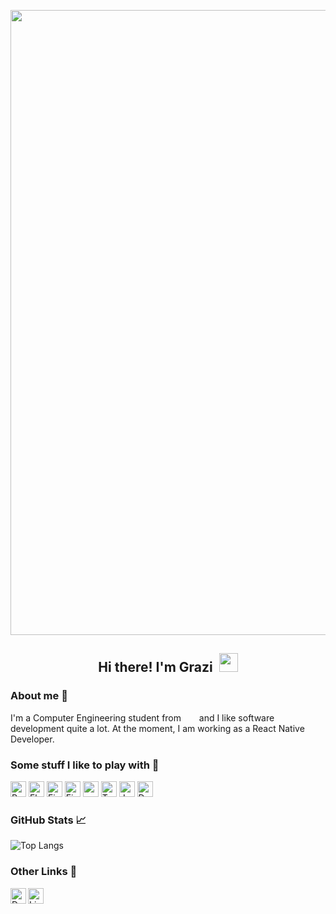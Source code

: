 <p align="center">
<img src="https://user-images.githubusercontent.com/9582465/142704874-e6d7026a-82c3-4032-a85e-5057a14ed2e8.gif" width="1000"/>
</p><h2 align="center">Hi there! I'm Grazi &nbsp;<img src="https://user-images.githubusercontent.com/9582465/142705235-0fffaeb5-c931-4619-aa93-94e859f6122b.gif" width="30px"></h2> 

<h3>About me 💭</h3>

I'm a Computer Engineering student from &nbsp;<img src="https://user-images.githubusercontent.com/9582465/142709262-190869f0-971f-4dc7-b9c2-257d35fba462.png" height="13"> &nbsp;and I like software development quite a lot. At the moment, I am working as a React Native Developer.


<h3>Some stuff I like to play with 🚀</h3>
<p>
  <img alt="React" src="https://img.shields.io/badge/-React-45b8d8?style=flat-square&logo=react&logoColor=white" height="25" />
  <img alt="Flutter" src="https://img.shields.io/badge/-Flutter-02569B?style=flat-square&logo=flutter&logoColor=white" height="25" />
  <img alt="Firebase" src="https://img.shields.io/badge/-Firebase-FFCA28?style=flat-square&logo=firebase&logoColor=white" height="25" />
  <img alt="Figma" src="https://img.shields.io/badge/-Figma-F24E1E?style=flat-square&logo=figma&logoColor=white" height="25"  />
  <img alt="redux" src="https://img.shields.io/badge/-Redux-764ABC?style=flat-square&logo=redux&logoColor=white" height="25"  />
  <img alt="TypeScript" src="https://img.shields.io/badge/-TypeScript-007ACC?style=flat-square&logo=typescript&logoColor=white" height="25"  />
  <img alt="JavaScript" src="https://img.shields.io/badge/-JavaScript-F7DF1E?style=flat-square&logo=javascript&logoColor=white" height="25" />
  <img alt="Dart" src="https://img.shields.io/badge/-Dart-0175C2?style=flat-square&logo=dart&logoColor=white" height="25" />
</p>

<h3>GitHub Stats 📈</h3>

![Top Langs](https://github-readme-stats.vercel.app/api/top-langs/?username=grazieleoliveira&theme=dark&layout=compact)

<h3>Other Links 🔗</h3>
  <a target="_blank" href="https://dev.to/grazieleoliveira">
   <img align="left" alt="Devto" height="25px" src="https://img.shields.io/badge/dev.to-0A0A0A?style=for-the-badge&logo=dev.to&logoColor=white" />
  </a>
  <a target="_blank" href="https://www.linkedin.com/in/grazi-oliveira/">
   <img align="left" alt="LinkedIn" height="25px" src="https://img.shields.io/badge/LinkedIn-0077B5?style=for-the-badge&logo=linkedin&logoColor=white" />
  </a>

<!--

**grazieleoliveira/grazieleoliveira** is a ✨ _special_ ✨ repository because its `README.md` (this file) appears on your GitHub profile.
!

Here are some ideas to get you started:

- 🔭 I’m currently working on ...
- 🌱 I’m currently learning ...
- 👯 I’m looking to collaborate on ...

- 🤔 I’m looking for help with ...
- 💬 Ask me about ...
- 📫 How to reach me: ...
- 😄 Pronouns: ...
- ⚡ Fun fact: ...
-->
